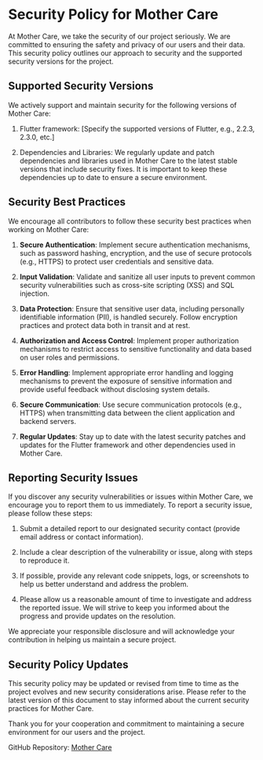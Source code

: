 Security Policy for Mother Care
=============================

At Mother Care, we take the security of our project seriously. We are committed to ensuring the safety and privacy of our users and their data. This security policy outlines our approach to security and the supported security versions for the project.

Supported Security Versions
---------------------------
We actively support and maintain security for the following versions of Mother Care:

1. Flutter framework: [Specify the supported versions of Flutter, e.g., 2.2.3, 2.3.0, etc.]

2. Dependencies and Libraries: We regularly update and patch dependencies and libraries used in Mother Care to the latest stable versions that include security fixes. It is important to keep these dependencies up to date to ensure a secure environment.

Security Best Practices
-----------------------
We encourage all contributors to follow these security best practices when working on Mother Care:

1. **Secure Authentication**: Implement secure authentication mechanisms, such as password hashing, encryption, and the use of secure protocols (e.g., HTTPS) to protect user credentials and sensitive data.

2. **Input Validation**: Validate and sanitize all user inputs to prevent common security vulnerabilities such as cross-site scripting (XSS) and SQL injection.

3. **Data Protection**: Ensure that sensitive user data, including personally identifiable information (PII), is handled securely. Follow encryption practices and protect data both in transit and at rest.

4. **Authorization and Access Control**: Implement proper authorization mechanisms to restrict access to sensitive functionality and data based on user roles and permissions.

5. **Error Handling**: Implement appropriate error handling and logging mechanisms to prevent the exposure of sensitive information and provide useful feedback without disclosing system details.

6. **Secure Communication**: Use secure communication protocols (e.g., HTTPS) when transmitting data between the client application and backend servers.

7. **Regular Updates**: Stay up to date with the latest security patches and updates for the Flutter framework and other dependencies used in Mother Care.

Reporting Security Issues
------------------------
If you discover any security vulnerabilities or issues within Mother Care, we encourage you to report them to us immediately. To report a security issue, please follow these steps:

1. Submit a detailed report to our designated security contact (provide email address or contact information).

2. Include a clear description of the vulnerability or issue, along with steps to reproduce it.

3. If possible, provide any relevant code snippets, logs, or screenshots to help us better understand and address the problem.

4. Please allow us a reasonable amount of time to investigate and address the reported issue. We will strive to keep you informed about the progress and provide updates on the resolution.

We appreciate your responsible disclosure and will acknowledge your contribution in helping us maintain a secure project.

Security Policy Updates
----------------------
This security policy may be updated or revised from time to time as the project evolves and new security considerations arise. Please refer to the latest version of this document to stay informed about the current security practices for Mother Care.

Thank you for your cooperation and commitment to maintaining a secure environment for our users and the project.

GitHub Repository: [Mother Care](https://github.com/Emon526/Mother-Care-Flutter)
